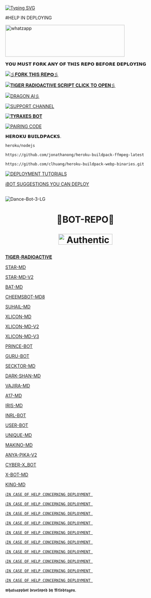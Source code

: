 <a href="https://git.io/typing-svg"><img src="https://readme-typing-svg.demolab.com?font=Protest+Strike&size=25&duration=600&pause=600&color=blackblue&random=false&width=435&lines=+Hi++%E1%95%95(+%D5%9E+%E1%97%9C+%D5%9E+)%E1%95%97+𝗙𝗢𝗥𝗞+𝗧𝗛𝗜𝗦+𝗥𝗘𝗣𝗢............+;A+Multi-fuctional+𝗪𝗛𝗔𝗧𝗦𝗔𝗣𝗣+𝗕𝗢𝗧;+++++𝗦𝗔𝗙𝗘+𝗙𝗢𝗥+𝗛𝗘𝗥𝗢𝗞𝗨" alt="Typing SVG"/></a>



#HELP IN DEPLOYING 

<a target="_blank" href="Http://wa.me/+254702713600?text=`I%20want%20to%20buy%20A%20BUGBOT`" target="_blank"><img title="whatzapp" height="100" width="375" src="https://upload.wikimedia.org/wikipedia/commons/thumb/f/f7/WhatsApp_logo.svg/2000px-WhatsApp_logo.svg.png"></a>


𝗬𝗢𝗨 𝗠𝗨𝗦𝗧 𝗙𝗢𝗥𝗞 𝗔𝗡𝗬 𝗢𝗙 𝗧𝗛𝗜𝗦 𝗥𝗘𝗣𝗢 𝗕𝗘𝗙𝗢𝗥𝗘 𝗗𝗘𝗣𝗟𝗢𝗬𝗜𝗡𝗚 

<a href="https://github.com/Kingdragony/Tiger-Bugbot-Radiation/fork"><img title="彡𝐅𝐎𝐑𝐊 𝐓𝐇𝐈𝐒 𝐑𝐄𝗣𝗢彡" src="https://img.shields.io/badge/❖𝐅𝐎𝐑𝐊 𝐓𝐇𝐈𝐒 𝐑𝐄𝗣𝗢❖-h?color=black&style=for-the-badge&logo=stacklike"></a>

<a href="https://github.com/Kingdragony/TIGER-RADIOACTIVE-V1"><img title="𝐓𝐈𝐆𝐄𝐑 𝐑𝐀𝐃𝐈𝐎𝐀𝐂𝐓𝐈𝐕𝐄 𝐒𝐂𝐑𝐈𝐏𝐓 𝐂𝐋𝐈𝐂𝐊 𝐓𝐎 𝐎𝐏𝐄𝐍彡" src="https://img.shields.io/badge/𝐓𝐈𝐆𝐄𝐑 𝐑𝐀𝐃𝐈𝐎𝐀𝐂𝐓𝐈𝐕𝐄 𝐒𝐂𝐑𝐈𝐏𝐓 𝐂𝐋𝐈𝐂𝐊 𝐓𝐎 𝐎𝐏𝐄𝐍彡-h?color=blue&style=for-the-badge&logo=stacklike"></a>


<a href="https://github.com/Kingdragony/DRAGON-AI/fork"><img title="DRAGON AI彡" src="https://img.shields.io/badge/DRAGON-AI彡-h?color=blue&style=for-the-badge&logo=stacklike"></a>


<a href="https://whatsapp.com/channel/0029VaNPPwR30LKQk437x51Q"><img title="SUPPORT CHANNEL" src="https://img.shields.io/badge/SUPPORT CHANNEL-h?color=darkgreen&style=for-the-badge&logo=whatsapp"></a>

<a href="https://github.com/Kingdragony/TYRAX/fork"><img title="𝐓𝐘𝐑𝐀𝐗𝐄𝐒 𝐁𝐎𝐓" src="https://img.shields.io/badge/𝐂𝐋𝐈𝐂𝐊 𝐇𝐄𝐑𝐄 𝐓𝐎 𝐅𝐎𝐑𝐊 𝐓𝐘𝐑𝐀𝐗𝐄𝐒 𝐀𝐍𝐓𝐈𝐁𝐔𝐆-h?color=navy&style=for-the-badge&logo=robot"></a>


<a href="https://tyrax-session-2.onrender.com/pair"><img title="PAIRING CODE" src="https://img.shields.io/badge/PAIR CODE-h?color=black&style=for-the-badge&logo=stacklike"></a>    
  
𝗛𝗘𝗥𝗢𝗞𝗨 𝗕𝗨𝗜𝗟𝗗𝗣𝗔𝗖𝗞𝗦.
                               
 ```bash
heroku/nodejs
```
```bash
https://github.com/jonathanong/heroku-buildpack-ffmpeg-latest

 ````
```bash
https://github.com/clhuang/heroku-buildpack-webp-binaries.git

```
<a href="https://www.youtube.com/@ARLODRAGON-TECH-HUB"><img title="DEPLOYMENT TUTORIALS" src="https://img.shields.io/badge/DEPLOYMENT TUTORIALS-h?color=red&style=for-the-badge&logo=YouTube"></a>

[ℹ️BOT SUGGESTIONS YOU CAN DEPLOY](https://wa.me/+254702713600)

  
##  
<img src="https://i.ibb.co/FscVPJ8/Dance-Bot-3-LG.gif" alt="Dance-Bot-3-LG" border="0">
<h1 align="center">  🤖BOT-REPO🤖
</p>
<a href="https://github.com/Kingdragony/Tiger-Bugbot-Radiation/fork" target="_blank">
  <img src="https://img.shields.io/badge/FORK BOT REPO-black?style=for-the-badge&logo=render" alt="Authenticate With WhatsApp" width="170" height="34">
</a>

##

[𝐓𝐈𝐆𝐄𝐑-𝐑𝐀𝐃𝐈𝐎𝐀𝐂𝐓𝐈𝐕𝐄](https://github.com/Kingdragony/TIGER-RADIOACTIVE)

[STAR-MD](https://github.com/Xcelsama/STAR-MD)


[STAR-MD-V2](https://github.com/Xcelsama/STAR-MD-V2)


[BAT-MD](https://github.com/EX-BOTS/BAT-MD)


[CHEEMSBOT-MD8](https://github.com/DGXeon/CheemsBot-MD8)


[SUHAIL-MD](https://github.com/SuhailTechInfo/Suhail-Md)


[XLICON-MD](https://github.com/salmanytofficial/XLICON-MD)

[XLICON-MD-V2](https://github.com/salmanytofficial/XLICON-V2-MD/)

[XLICON-MD-V3](https://github.com/salmanytofficial/XLICON-V3-MD) 

[PRINCE-BOT](https://github.com/PRINCE-GDS/THE-PRINCE-BOT)


[GURU-BOT](https://github.com/Guru322/GURU-BOT)


[SECKTOR-MD](https://github.com/SamPandey001/Secktor-Md)


[DARK-SHAN-MD](https://github.com/kushansewmina1234/DARK-SHAN-MD)


[VAJIRA-MD](https://github.com/VajiraTech/VAJIRA-MD)


[A17-MD](https://github.com/Kai0071/A17)


[IRIS-MD](https://github.com/V-E-N-O-X/IRIS-MD)


[INRL-BOT](https://github.com/I-NRL/inrl-bot-md)


[USER-BOT](https://github.com/EX-BOTS/X-BOT)


[UNIQUE-MD](https://github.com/wasixd/UNIQUE-MD)


[MAKINO-MD](https://github.com/anonphoenix007/MAKINO-MD)


[ANYA-PIKA-V2](https://github.com/Pika4O4/Anya-pika-MD-v2)


[CYBER-X_BOT](https://github.com/darkalphaxteam/CYBER-X-WHATSAPP-BOT)


[X-BOT-MD](https://github.com/A-S-W-I-N-S-P-A-R-K-Y/X-BOT-MD)


[KING-MD](https://github.com/naveeddogar/KING-MD)


[`ℹ️IN CASE OF HELP CONCERNING DEPLOYMENT
`](https://wa.me/+254702713600)


[`ℹ️IN CASE OF HELP CONCERNING DEPLOYMENT
`](https://wa.me/+254702713600)


[`ℹ️IN CASE OF HELP CONCERNING DEPLOYMENT
`](https://wa.me/+254702713600)


[`ℹ️IN CASE OF HELP CONCERNING DEPLOYMENT
`](https://wa.me/+254702713600)


[`ℹ️IN CASE OF HELP CONCERNING DEPLOYMENT
`](https://wa.me/+254702713600)


[`ℹ️IN CASE OF HELP CONCERNING DEPLOYMENT
`](https://wa.me/+254702713600)


[`ℹ️IN CASE OF HELP CONCERNING DEPLOYMENT
`](https://wa.me/+254702713600)


[`ℹ️IN CASE OF HELP CONCERNING DEPLOYMENT
`](https://wa.me/+2347045035241)


[`ℹ️IN CASE OF HELP CONCERNING DEPLOYMENT
`](https://wa.me/+254702713600)



[`ℹ️IN CASE OF HELP CONCERNING DEPLOYMENT
`](https://wa.me/+254702713600)




𝖜𝖍𝖆𝖙𝖘𝖆𝖕𝖕𝖇𝖔𝖙 𝖉𝖊𝖛𝖊𝖑𝖔𝖕𝖊𝖉 𝖇𝖞 𝕬𝖗𝖑𝖔𝖉𝖗𝖆𝖌𝖔𝖓.

